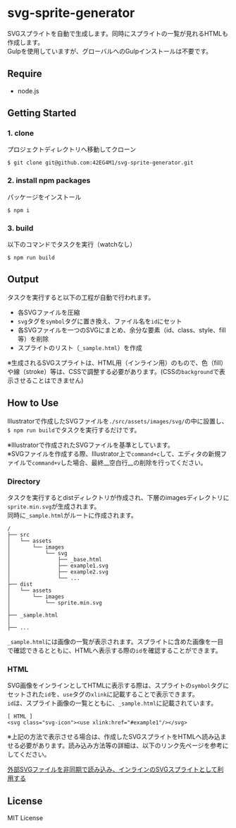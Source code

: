 # svg-sprite-generator

SVGスプライトを自動で生成します。同時にスプライトの一覧が見れるHTMLも作成します。  
Gulpを使用していますが、グローバルへのGulpインストールは不要です。


## Require

- node.js


## Getting Started

### 1. clone

プロジェクトディレクトリへ移動してクローン

    $ git clone git@github.com:42EG4M1/svg-sprite-generator.git


### 2. install npm packages

パッケージをインストール

    $ npm i


### 3. build

以下のコマンドでタスクを実行（watchなし）

    $ npm run build


## Output

タスクを実行すると以下の工程が自動で行われます。

- 各SVGファイルを圧縮
- `svg`タグを`symbol`タグに置き換え、ファイル名を`id`にセット
- 各SVGファイルを一つのSVGにまとめ、余分な要素（id、class、style、fill等）を削除
- スプライトのリスト（`_sample.html`）を作成

※生成されるSVGスプライトは、HTML用（インライン用）のもので、色（fill）や線（stroke）等は、CSSで調整する必要があります。(CSSの`background`で表示させることはできません)


## How to Use

Illustratorで作成したSVGファイルを`./src/assets/images/svg/`の中に設置し、`$ npm run build`でタスクを実行するだけです。  

※Illustratorで作成されたSVGファイルを基準としています。  
※SVGファイルを作成する際、Illustrator上で`command+c`して、エディタの新規ファイルで`command+v`した場合、最終__空白行__の削除を行ってください。


### Directory

タスクを実行するとdistディレクトリが作成され、下層のimagesディレクトリに`sprite.min.svg`が生成されます。  
同時に`_sample.html`がルートに作成されます。

    /
    ├── src
    │   └── assets
    │       └── images
    │           └── svg
    │               ├── _base.html
    │               ├── example1.svg
    │               ├── example2.svg
    │               └── ...
    ├── dist
    │   └── assets
    │       └── images
    │           └── sprite.min.svg
    │
    ├── _sample.html
    │
    ├── ...


`_sample.html`には画像の一覧が表示されます。スプライトに含めた画像を一目で確認できるとともに、HTMLへ表示する際の`id`を確認することができます。


### HTML

SVG画像をインラインとしてHTMLに表示する際は、スプライトの`symbol`タグにセットされた`id`を、`use`タグの`xlink`に記載することで表示できます。  
`id`は、スプライト画像の一覧とともに、`_sample.html`に記載されています。  

    [ HTML ]
    <svg class="svg-icon"><use xlink:href="#example1"/></svg>

※上記の方法で表示させる場合は、作成したSVGスプライトをHTMLへ読み込ませる必要があります。読み込み方法等の詳細は、以下のリンク先ページを参考にしてください。  

[外部SVGファイルを非同期で読み込み、インラインのSVGスプライトとして利用する](http://theorthodoxworks.com/web-design/svg-sprite-async-load/)

## License
MIT License